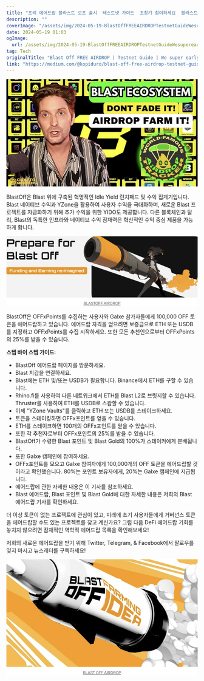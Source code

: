```yaml
---
title: "프리 에어드랍 블라스트 오프 출시  테스트넷 가이드  초창기 참여하세요  블라스트 네트워크랑 함께하세요"
description: ""
coverImage: "/assets/img/2024-05-19-BlastOffFREEAIRDROPTestnetGuideWesuperearlyBlastnetwork_0.png"
date: 2024-05-19 01:03
ogImage: 
  url: /assets/img/2024-05-19-BlastOffFREEAIRDROPTestnetGuideWesuperearlyBlastnetwork_0.png
tag: Tech
originalTitle: "Blast Off FREE AIRDROP | Testnet Guide | We super early! | Blast network!"
link: "https://medium.com/@kopiduro/blast-off-free-airdrop-testnet-guide-we-super-early-blast-network-d0065e979c83"
---
```



![2024-05-19-BlastOffFREEAIRDROPTestnetGuideWesuperearlyBlastnetwork_0.png](/assets/img/2024-05-19-BlastOffFREEAIRDROPTestnetGuideWesuperearlyBlastnetwork_0.png)

BlastOff은 Blast 위에 구축된 혁명적인 Idle Yield 런치패드 및 수익 집계기입니다. Blast 네이티브 수익과 YZone을 활용하여 사용자 수익을 극대화하며, 새로운 Blast 프로젝트를 자금화하기 위해 추가 수익을 위한 YIDO도 제공합니다. 다른 블록체인과 달리, Blast의 독특한 인프라와 네이티브 수익 잠재력은 혁신적인 수익 중심 제품을 가능하게 합니다.

![2024-05-19-BlastOffFREEAIRDROPTestnetGuideWesuperearlyBlastnetwork_1.png](/assets/img/2024-05-19-BlastOffFREEAIRDROPTestnetGuideWesuperearlyBlastnetwork_1.png)

BlastOff은 OFFxPoints를 수집하는 사용자와 Galxe 참가자들에게 100,000 OFF 토큰을 에어드랍하고 있습니다. 에어드랍 자격을 얻으려면 보증금으로 ETH 또는 USDB를 지정하고 OFFxPoints를 수집 시작하세요. 또한 모든 추천인으로부터 OFFxPoints의 25%를 받을 수 있습니다.

<div class="content-ad"></div>

**스텝 바이 스텝 가이드:**

- BlastOff 에어드랍 페이지를 방문하세요.
- Blast 지갑을 연결하세요.
- Blast에는 ETH 및/또는 USDB가 필요합니다. Binance에서 ETH를 구할 수 있습니다.
- Rhino.fi를 사용하여 다른 네트워크에서 ETH를 Blast L2로 브릿지할 수 있습니다. Thruster를 사용하여 ETH를 USDB로 스왑할 수 있습니다.
- 이제 "YZone Vaults"를 클릭하고 ETH 또는 USDB를 스테이크하세요.
- 토큰을 스테이킹하면 OFFx포인트를 얻을 수 있습니다.
- ETH를 스테이크하면 100개의 OFFx포인트를 얻을 수 있습니다.
- 또한 각 추천자로부터 OFFx포인트의 25%를 받을 수 있습니다.
- BlastOff가 수령한 Blast 포인트 및 Blast Gold의 100%가 스테이커에게 분배됩니다.
- 또한 Galxe 캠페인에 참여하세요.
- OFFx포인트를 모으고 Galxe 참여자에게 100,000개의 OFF 토큰을 에어드랍할 것이라고 확인했습니다. 80%는 포인트 보유자에게, 20%는 Galxe 캠페인에 지급됩니다.
- 에어드랍에 관한 자세한 내용은 이 기사를 참조하세요.
- Blast 에어드랍, Blast 포인트 및 Blast Gold에 대한 자세한 내용은 저희의 Blast 에어드랍 기사를 확인하세요.

더 이상 토큰이 없는 프로젝트에 관심이 있고, 미래에 초기 사용자들에게 거버넌스 토큰을 에어드랍할 수도 있는 프로젝트를 찾고 계신가요? 그럼 다음 DeFi 에어드랍 기회를 놓치지 않으려면 잠재적인 역학적 에어드랍 목록을 확인해보세요!

저희의 새로운 에어드랍을 받기 위해 Twitter, Telegram, & Facebook에서 팔로우를 잊지 마시고 뉴스레터를 구독하세요!

<div class="content-ad"></div>

![BlastOff FREE AIRDROP Testnet Guide](/assets/img/2024-05-19-BlastOffFREEAIRDROPTestnetGuideWesuperearlyBlastnetwork_2.png)